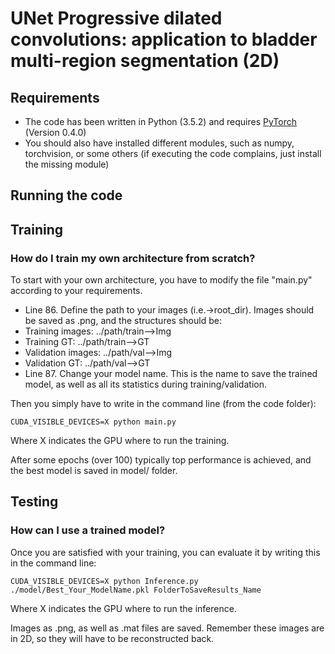 # UNet Progressive dilated convolutions: application to bladder multi-region segmentation (2D)


## Requirements

- The code has been written in Python (3.5.2) and requires [PyTorch](https://pytorch.org) (Version 0.4.0)
- You should also have installed different modules, such as numpy, torchvision, or some others (if executing the code complains, just install the missing module)
## Running the code

## Training

### How do I train my own architecture from scratch?

To start with your own architecture, you have to modify the file "main.py" according to your requirements.

- Line 86. Define the path to your images (i.e.->root_dir). Images should be saved as .png, and the structures should be:
 - Training images: ../path/train-->Img
 - Training GT: ../path/train-->GT
 - Validation images: ../path/val-->Img
 - Validation GT: ../path/val-->GT
- Line 87. Change your model name. This is the name to save the trained model, as well as all its statistics during training/validation.


Then you simply have to write in the command line (from the code folder):

```
CUDA_VISIBLE_DEVICES=X python main.py
```

Where X indicates the GPU where to run the training.

After some epochs (over 100) typically top performance is achieved, and the best model is saved in model/ folder.


## Testing

### How can I use a trained model?

Once you are satisfied with your training, you can evaluate it by writing this in the command line:

```
CUDA_VISIBLE_DEVICES=X python Inference.py ./model/Best_Your_ModelName.pkl FolderToSaveResults_Name
```
Where X indicates the GPU where to run the inference.

Images as .png, as well as .mat files are saved. Remember these images are in 2D, so they will have to be reconstructed back.
